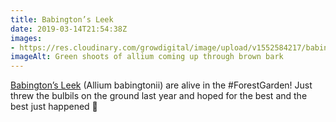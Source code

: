 ```yaml
---
title: Babington’s Leek
date: 2019-03-14T21:54:38Z
images: 
- https://res.cloudinary.com/growdigital/image/upload/v1552584217/babingtons-046C0643.jpg
imageAlt: Green shoots of allium coming up through brown bark
---
```


[Babington’s Leek](https://pfaf.org/user/plant.aspx?latinname=Allium+ampeloprasum+babingtonii) (Allium babingtonii) are alive in the #ForestGarden! Just threw the bulbils on the ground last year and hoped for the best and the best just happened 🙂
